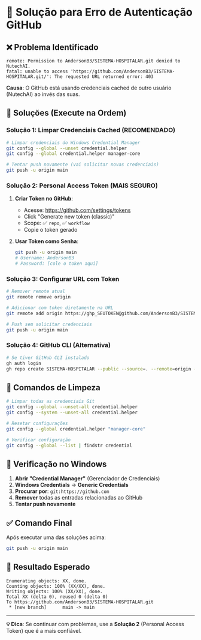 # 🔐 Solução para Erro de Autenticação GitHub

## ❌ Problema Identificado
```
remote: Permission to AndersonB3/SISTEMA-HOSPITALAR.git denied to NutechAI.
fatal: unable to access 'https://github.com/AndersonB3/SISTEMA-HOSPITALAR.git/': The requested URL returned error: 403
```

**Causa**: O GitHub está usando credenciais cached de outro usuário (NutechAI) ao invés das suas.

## 🚀 Soluções (Execute na Ordem)

### Solução 1: Limpar Credenciais Cached (RECOMENDADO)

```bash
# Limpar credenciais do Windows Credential Manager
git config --global --unset credential.helper
git config --global credential.helper manager-core

# Tentar push novamente (vai solicitar novas credenciais)
git push -u origin main
```

### Solução 2: Personal Access Token (MAIS SEGURO)

1. **Criar Token no GitHub**:
   - Acesse: https://github.com/settings/tokens
   - Click "Generate new token (classic)"
   - Scope: ✅ `repo`, ✅ `workflow`
   - Copie o token gerado

2. **Usar Token como Senha**:
   ```bash
   git push -u origin main
   # Username: AndersonB3
   # Password: [cole o token aqui]
   ```

### Solução 3: Configurar URL com Token

```bash
# Remover remote atual
git remote remove origin

# Adicionar com token diretamente na URL
git remote add origin https://ghp_SEUTOKEN@github.com/AndersonB3/SISTEMA-HOSPITALAR.git

# Push sem solicitar credenciais
git push -u origin main
```

### Solução 4: GitHub CLI (Alternativa)

```bash
# Se tiver GitHub CLI instalado
gh auth login
gh repo create SISTEMA-HOSPITALAR --public --source=. --remote=origin --push
```

## 🔧 Comandos de Limpeza

```bash
# Limpar todas as credenciais Git
git config --global --unset-all credential.helper
git config --system --unset-all credential.helper

# Resetar configurações
git config --global credential.helper "manager-core"

# Verificar configuração
git config --global --list | findstr credential
```

## 📱 Verificação no Windows

1. **Abrir "Credential Manager"** (Gerenciador de Credenciais)
2. **Windows Credentials** → **Generic Credentials**
3. **Procurar por**: `git:https://github.com`
4. **Remover** todas as entradas relacionadas ao GitHub
5. **Tentar push novamente**

## ✅ Comando Final

Após executar uma das soluções acima:

```bash
git push -u origin main
```

## 🎯 Resultado Esperado

```
Enumerating objects: XX, done.
Counting objects: 100% (XX/XX), done.
Writing objects: 100% (XX/XX), done.
Total XX (delta 0), reused 0 (delta 0)
To https://github.com/AndersonB3/SISTEMA-HOSPITALAR.git
 * [new branch]      main -> main
```

---

**💡 Dica**: Se continuar com problemas, use a **Solução 2** (Personal Access Token) que é a mais confiável.
